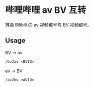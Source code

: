 # 哔哩哔哩 av BV 互转

转换 Bilibili 的 av 视频编号与 BV 视频编号。

## Usage

BV -> av
``` 
/bv2av <BVID>
```

av -> BV
```
/av2bv <AVID>
```
